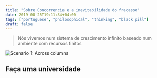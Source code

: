 ```yaml
---
title: "Sobre Concorrencia e a inevitabilidade do fracasso"
date: 2019-08-25T19:11:34+04:00
tags: ["portuguese", "philosophical", "thinking", "black pill"]
draft: false
---
```

> Nós vivemos num sistema de crescimento infinito baseado num ambiente com recursos finitos

    
![Scenario 1: Across columns](/frustrated-one.jpg)

## **Faça uma universidade**